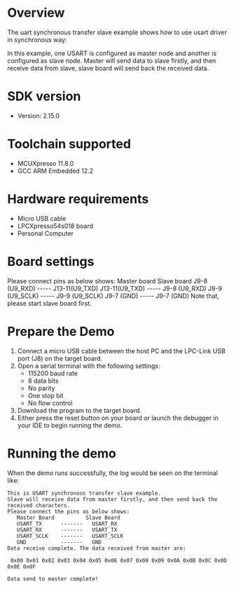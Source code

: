 Overview
========
The uart synchronous transfer slave example shows how to use usart driver in synchronous way:

In this example, one USART is configured as master node and another is configured as slave node.
Master will send data to slave firstly, and then receive data from slave, slave board will send back
the received data.

SDK version
===========
- Version: 2.15.0

Toolchain supported
===================
- MCUXpresso  11.8.0
- GCC ARM Embedded  12.2

Hardware requirements
=====================
- Micro USB cable
- LPCXpresso54s018 board
- Personal Computer

Board settings
==============
Please connect pins as below shows:
    Master board            Slave board
	J9-8  (U9_RXD)  -----    J13-11(U9_TXD)
	J13-11(U9_TXD)  -----    J9-8  (U9_RXD)
	J9-9  (U9_SCLK) -----    J9-9  (U9_SCLK)
	J9-7  (GND)     -----    J9-7  (GND)
Note that, please start slave board first.


Prepare the Demo
================
1.  Connect a micro USB cable between the host PC and the LPC-Link USB port (J8) on the target board.
2.  Open a serial terminal with the following settings:
    - 115200 baud rate
    - 8 data bits
    - No parity
    - One stop bit
    - No flow control
3.  Download the program to the target board.
4.  Either press the reset button on your board or launch the debugger in your IDE to begin running the demo.

Running the demo
================
When the demo runs successfully, the log would be seen on the terminal like:

~~~~~~~~~~~~~~~~~~~~~~~~~~~~~~
This is USART synchronous transfer slave example.
Slave will receive data from master firstly, and then send back the received characters.
Please connect the pins as below shows:
   Master Board          Slave Board
   USART_TX      -------   USART_RX
   USART_RX      -------   USART_TX
   USART_SCLK    -------   USART_SCLK
   GND           -------   GND
Data receive complete. The data received from master are:

 0x00 0x01 0x02 0x03 0x04 0x05 0x06 0x07 0x08 0x09 0x0A 0x0B 0x0C 0x0D 0x0E 0x0F

Data send to master complete!

~~~~~~~~~~~~~~~~~~~~~~~~~~~~~~
